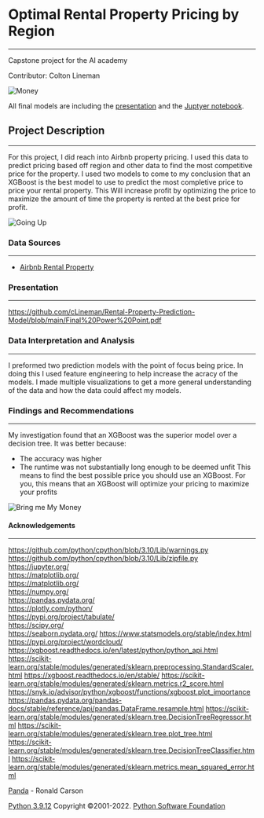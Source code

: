 # Optimal Rental Property Pricing by Region
***
Capstone project for the AI academy 

Contributor: Colton Lineman 

![Money](https://media.altpress.com/uploads/2018/06/make_money_gif.gif)

All final models are including the [presentation](https://github.com/cLineman/Rental-Property-Prediction-Model/blob/main/Final%20Power%20Point.pdf) and the [Juptyer notebook](https://github.com/cLineman/Rental-Property-Prediction-Model/blob/main/Final%20Notebook.ipynb).


## Project Description
***
For this project, I did reach into Airbnb property pricing. I used this data to predict pricing based off region and other data to find the most competitive price for the property.
I used two models to come to my conclusion that an XGBoost is the best model to use to predict the most completive price to price your rental property. This Will increase profit by optimizing the price to maximize the amount of time the property is rented at the best price for profit.

![Going Up](https://media1.tenor.com/images/fa0bd5b188840241312b1f35ade00b9f/tenor.gif?itemid=15715298)

### Data Sources
***
* [Airbnb Rental Property](https://www.kaggle.com/datasets/kritikseth/us-airbnb-open-data?resource=download)


### Presentation
***
https://github.com/cLineman/Rental-Property-Prediction-Model/blob/main/Final%20Power%20Point.pdf


### Data Interpretation and Analysis
***
I preformed two prediction models with the point of focus being price. In doing this I used feature engineering to help increase the acracy of the models. I made multiple visualizations to get a more general understanding of the data and how the data could affect my models.

### Findings and Recommendations
***
My investigation found that an XGBoost was the superior model over a decision tree. It was better because:
- The accuracy was higher
- The runtime was not substantially long enough to be deemed unfit
This means to find the best possible price you should use an XGBoost. For you, this means that an XGBoost will optimize your pricing to maximize your profits

![Bring me My Money](https://media0.giphy.com/media/XZmzFsNQETSFrXVDYr/giphy.gif?cid=790b7611539f28bea0b1ac55a9e7cd7875dd7c28bade4fd6&rid=giphy.gif&ct=g)

#### Acknowledgements
***
https://github.com/python/cpython/blob/3.10/Lib/warnings.py  
https://github.com/python/cpython/blob/3.10/Lib/zipfile.py  
https://jupyter.org/  
https://matplotlib.org/  
https://matplotlib.org/  
https://numpy.org/  
https://pandas.pydata.org/  
https://plotly.com/python/  
https://pypi.org/project/tabulate/  
https://scipy.org/  
https://seaborn.pydata.org/ 
https://www.statsmodels.org/stable/index.html
https://pypi.org/project/wordcloud/
https://xgboost.readthedocs.io/en/latest/python/python_api.html
https://scikit-learn.org/stable/modules/generated/sklearn.preprocessing.StandardScaler.html
https://xgboost.readthedocs.io/en/stable/
https://scikit-learn.org/stable/modules/generated/sklearn.metrics.r2_score.html
https://snyk.io/advisor/python/xgboost/functions/xgboost.plot_importance
https://pandas.pydata.org/pandas-docs/stable/reference/api/pandas.DataFrame.resample.html
https://scikit-learn.org/stable/modules/generated/sklearn.tree.DecisionTreeRegressor.html
https://scikit-learn.org/stable/modules/generated/sklearn.tree.plot_tree.html
https://scikit-learn.org/stable/modules/generated/sklearn.tree.DecisionTreeClassifier.html
https://scikit-learn.org/stable/modules/generated/sklearn.metrics.mean_squared_error.html

[Panda](https://www.publicdomainpictures.net/en/view-image.php?image=45712&picture=panda-bear) - Ronald Carson

[Python 3.9.12](https://www.python.org/) Copyright ©2001-2022. [Python Software Foundation](https://www.python.org/psf-landing/)